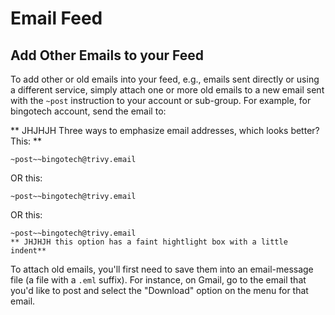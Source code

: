 # Email Feed

## Add Other Emails to your Feed
<span id="gv-add-other-emails-to-your-feed"></span>

To add other or old emails into your feed, e.g., emails sent directly or
using a different service, simply attach one or more old emails to a new
email sent with the `~post` instruction to your account or sub-group.
For example, for bingotech account, send the email to:

** JHJHJH Three ways to emphasize email addresses, which looks better? This: **
    
`~post~~bingotech@trivy.email`

OR this:
    
```~post~~bingotech@trivy.email```
    
OR this:

    ~post~~bingotech@trivy.email
    ** JHJHJH this option has a faint hightlight box with a little indent**

To attach old emails, you'll first need to save them into an
email-message file (a file with a `.eml` suffix).
For instance, on Gmail, go to the email that you'd like to post and
select the "Download" option on the menu for that email.

